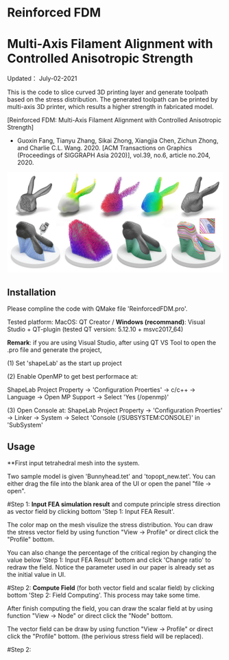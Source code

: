 # Reinforced FDM

# Multi-Axis Filament Alignment with Controlled Anisotropic Strength

Updated： July-02-2021

This is the code to slice curved 3D printing layer and generate toolpath based on the stress distribution. The generated toolpath can be printed by multi-axis 3D printer, which results a higher strength in fabricated model.

[Reinforced FDM: Multi-Axis Filament Alignment with Controlled Anisotropic Strength]
* Guoxin Fang, Tianyu Zhang, Sikai Zhong, Xiangjia Chen, Zichun Zhong, and Charlie C.L. Wang. 2020. 
[ACM Transactions on Graphics (Proceedings of SIGGRAPH Asia 2020)], vol.39, no.6, article no.204, 2020.

![](Library/framework.jpg)

## Installation

Please compline the code with QMake file 'ReinforcedFDM.pro'.

Tested platform: MacOS: QT Creator / **Windows (recommand)**: Visual Studio + QT-plugin (tested QT version: 5.12.10 + msvc2017_64)

**Remark**: if you are using Visual Studio, after using QT VS Tool to open the .pro file and generate the project,

(1) Set 'shapeLab' as the start up project

(2) Enable OpenMP to get best performace at:

ShapeLab Project Property -> 'Configuration Proerties' -> c/c++ -> Language -> Open MP Support -> Select 'Yes (/openmp)'

(3) Open Console at: ShapeLab Project Property -> 'Configuration Proerties' -> Linker -> System -> Select 'Console (/SUBSYSTEM:CONSOLE)' in 'SubSystem'

## Usage

**First input tetrahedral mesh into the system. 

Two sample model is given 'Bunnyhead.tet' and 'topopt_new.tet'. You can either drag the file into the blank area of the UI or open the panel "file -> open".

#Step 1: 
**Input FEA simulation result** and compute principle stress direction as vector field by clicking bottom 'Step 1: Input FEA Result'.

The color map on the mesh visulize the stress distribution. You can draw the stress vector field by using function "View -> Profile" or direct click the "Profile" bottom.

You can also change the percentage of the critical region by changing the value below 'Step 1: Input FEA Result' bottom and click 'Change ratio' to redraw the field. Notice the parameter used in our paper is already set as the initial value in UI.

#Step 2: 
**Compute Field** (for both vector field and scalar field) by clicking bottom 'Step 2: Field Computing'. This process may take some time.

After finish computing the field, you can draw the scalar field at by using function "View -> Node" or direct click the "Node" bottom.

The vector field can be draw by using function "View -> Profile" or direct click the "Profile" bottom. (the perivious stress field will be replaced).

#Step 2: 
